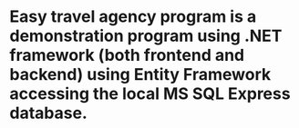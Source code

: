 # Easy travel agency program is a demonstration program using .NET framework (both frontend and backend) using Entity Framework accessing the local MS SQL Express database.
